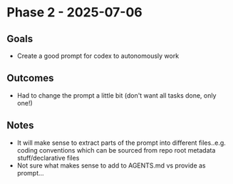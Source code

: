 # Phase 2 - 2025-07-06

## Goals
- Create a good prompt for codex to autonomously work

## Outcomes
- Had to change the prompt a little bit (don't want all tasks done, only one!)

## Notes
- It will make sense to extract parts of the prompt into different files..e.g. coding conventions which can be sourced from repo root metadata stuff/declarative files
- Not sure what makes sense to add to AGENTS.md vs provide as prompt...
